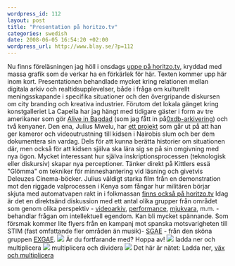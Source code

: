 ```yaml
--- 
wordpress_id: 112 
layout: post
title: "Presentation på horitzo.tv" 
categories: swedish 
date: 2008-06-05 16:54:20 +02:00 
wordpress_url: http://www.blay.se/?p=112 
---
```


Nu finns föreläsningen jag höll i onsdags [uppe på horitzo.tv](http://horitzo.tv/node/493), kryddad med massa grafik som de verkar ha en förkärlek för här. Texten kommer upp här inom kort. Presentationen behandlade mycket kring relationen mellan digitala arkiv och realtidsupplevelser, både i fråga om kulturellt meningsskapande i specifika situationer och den övergripande diskursen om city branding och kreativa industrier. Förutom det lokala gänget kring konstgalleriet La Capella har jag hängt med tidigare gäster i form av tre amerikaner som gör [Alive in Bagdad](http://aliveinbaghdad.blip.tv/) (som jag fått in på[0xdb-arkivering](http://footage.stealthisfilm.com/)) och två kenyaner. Den ena, Julius Mwelu, har [ett projekt](http://www.mwelu.org/) som går ut på att han ger kameror och videoutrustning till kidsen i Nairobis slum och ber dem dokumentera sin vardag. Dels för att kunna berätta historier om situationen där, men också för att kidsen själva ska lära sig se på sin omgivning med nya ögon. Mycket interessant hur själva inskriptionsprocessen (teknologisk eller diskursiv) skapar nya perceptioner. Tänker direkt på Kittlers essä "Glömma" om tekniker för minneshantering vid läsning och givetvis Deleuzes Cinema-böcker. Julius väldigt starka film från en demonstration mot den riggade valprocessen i Kenya som fångar hur militären börjar skjuta med automatvapen rakt in i folkmassan [finns också på horitzo.tv](http://horitzo.tv/node/496) Idag är det en direktsänd diskussion med ett antal olika grupper från området som genom olika perspektiv - [videoarkiv](http://www.desorg.org/), [performance](http://conservas.tk/), [mjukvara](http://www.platoniq.net/), m.m. - behandlar frågan om intellektuell egendom. Kan bli mycket spännande. Som försmak kommer lite flyers från en kampanj mot spanska motsvarigheten till STIM (fast omfattande fler områden än musik)- [SGAE](http://www.sgae.es/home/es/Home.html) - från den sköna gruppen [EXGAE](http://exgae.net/). ![](http://farm3.static.flickr.com/2064/2553031759_db7afc841c.jpg) Är du fortfarande med? Hoppa av! ![](http://farm4.static.flickr.com/3187/2553853966_dbec0f95de.jpg) ladda ner och multiplicera ![](http://farm3.static.flickr.com/2317/2553031823_04d5499779.jpg) multiplicera och dividera ![](http://farm4.static.flickr.com/3114/2553031955_314140f853.jpg) Det här är nätet: Ladda ner, [väx och multiplicera](http://www.google.com/search?q=f%C3%B6rsta+mosebok+1%3A28+var+fruktsamma+och+f%C3%B6r%C3%B6ka+er) 
